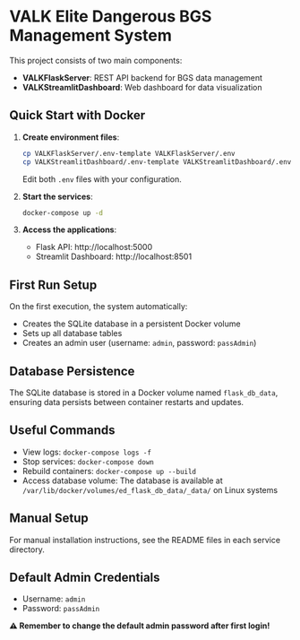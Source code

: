 # VALK Elite Dangerous BGS Management System

This project consists of two main components:
- **VALKFlaskServer**: REST API backend for BGS data management
- **VALKStreamlitDashboard**: Web dashboard for data visualization

## Quick Start with Docker

1. **Create environment files**:
   ```bash
   cp VALKFlaskServer/.env-template VALKFlaskServer/.env
   cp VALKStreamlitDashboard/.env-template VALKStreamlitDashboard/.env
   ```
   Edit both `.env` files with your configuration.

2. **Start the services**:
   ```bash
   docker-compose up -d
   ```

3. **Access the applications**:
   - Flask API: http://localhost:5000
   - Streamlit Dashboard: http://localhost:8501

## First Run Setup

On the first execution, the system automatically:
- Creates the SQLite database in a persistent Docker volume
- Sets up all database tables
- Creates an admin user (username: `admin`, password: `passAdmin`)

## Database Persistence

The SQLite database is stored in a Docker volume named `flask_db_data`, ensuring data persists between container restarts and updates.

## Useful Commands

- View logs: `docker-compose logs -f`
- Stop services: `docker-compose down`
- Rebuild containers: `docker-compose up --build`
- Access database volume: The database is available at `/var/lib/docker/volumes/ed_flask_db_data/_data/` on Linux systems

## Manual Setup

For manual installation instructions, see the README files in each service directory.

## Default Admin Credentials

- Username: `admin`
- Password: `passAdmin`

**⚠️ Remember to change the default admin password after first login!**
